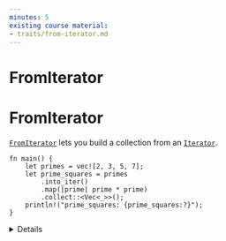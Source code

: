 ```yaml
---
minutes: 5
existing course material:
- traits/from-iterator.md
---
```


<!-- NOTES:
The FromIterator trait and the collect method.
-->
# FromIterator

# FromIterator

[`FromIterator`][1] lets you build a collection from an [`Iterator`][2].

```rust,editable
fn main() {
    let primes = vec![2, 3, 5, 7];
    let prime_squares = primes
        .into_iter()
        .map(|prime| prime * prime)
        .collect::<Vec<_>>();
    println!("prime_squares: {prime_squares:?}");
}
```

<details>

`Iterator` implements
`fn collect<B>(self) -> B
where
    B: FromIterator<Self::Item>,
    Self: Sized`

There are also implementations which let you do cool things like convert an
`Iterator<Item = Result<V, E>>` into a `Result<Vec<V>, E>`.

</details>

[1]: https://doc.rust-lang.org/std/iter/trait.FromIterator.html
[2]: https://doc.rust-lang.org/std/iter/trait.Iterator.html
